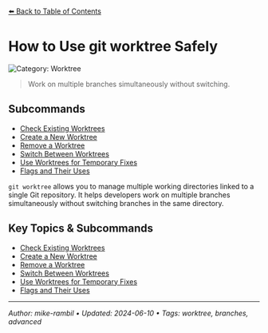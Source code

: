 [⬅️ Back to Table of Contents](../README.md#how-to-use-git-worktree-safely)

# How to Use git worktree Safely


![Category: Worktree](https://img.shields.io/badge/Category-Worktree-blue)
> Work on multiple branches simultaneously without switching.

## Subcommands
- [Check Existing Worktrees](./check-existing-worktrees.md)
- [Create a New Worktree](./create-a-new-worktree.md)
- [Remove a Worktree](./remove-a-worktree.md)
- [Switch Between Worktrees](./switch-between-worktrees.md)
- [Use Worktrees for Temporary Fixes](./use-worktrees-for-temporary-fixes.md)
- [Flags and Their Uses](./flags-and-their-uses.md)

`git worktree` allows you to manage multiple working directories linked to a single Git repository. It helps developers work on multiple branches simultaneously without switching branches in the same directory.

## Key Topics & Subcommands
- [Check Existing Worktrees](./check-existing-worktrees.md)
- [Create a New Worktree](./create-a-new-worktree.md)
- [Remove a Worktree](./remove-a-worktree.md)
- [Switch Between Worktrees](./switch-between-worktrees.md)
- [Use Worktrees for Temporary Fixes](./use-worktrees-for-temporary-fixes.md)
- [Flags and Their Uses](./flags-and-their-uses.md)


---

_Author: mike-rambil • Updated: 2024-06-10 • Tags: worktree, branches, advanced_
